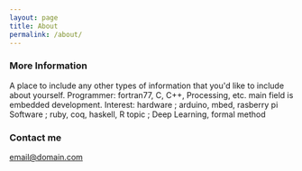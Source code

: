 ```yaml
---
layout: page
title: About
permalink: /about/
---
```



### More Information

A place to include any other types of information that you'd like to include about yourself. 
Programmer: fortran77, C, C++, Processing, etc. main field is embedded development.
Interest: hardware ; arduino, mbed, rasberry pi
          Software ; ruby, coq, haskell, R
          topic ;    Deep Learning, formal method

### Contact me

[email@domain.com](mailto:email@domain.com)
